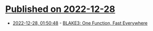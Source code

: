 # [Published on 2022-12-28](index.md)

* [2022-12-28, 01:50:48](https://lobste.rs/s/zwuvmi/blake3_one_function_fast_everywhere) - [BLAKE3: One Function, Fast Everywhere](https://github.com/BLAKE3-team/BLAKE3-specs/raw/master/blake3.pdf)
